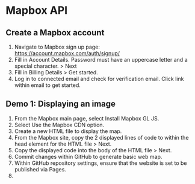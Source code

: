 # Mapbox API
## Create a Mapbox account
1. Navigate to Mapbox sign up page: https://account.mapbox.com/auth/signup/
2. Fill in Account Details. Password must have an uppercase letter and a special character. > Next
3. Fill in Billing Details > Get started.
4. Log in to connected email and check for verification email. Click link within email to get started.

## Demo 1: Displaying an image
1. From the Mapbox main page, select Install Mapbox GL JS.
2. Select Use the Mapbox CDN option.
3. Create a new HTML file to display the map.
4. From the Mapbox site, copy the 2 displayed lines of code to within the head element for the HTML file > Next.
5. Copy the displayed code into the body of the HTML file > Next.
6. Commit changes within GitHub to generate basic web map.
7. Within GitHub repository settings, ensure that the website is set to be published via Pages.
8. 
